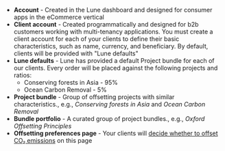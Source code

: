 - **Account** - Created in the Lune dashboard and designed for consumer apps in the eCommerce vertical
- **Client account** - Created programmatically and designed for b2b customers working with multi-tenancy applications.  You must create a client account for each of your clients to define their basic characteristics, such as name, currency, and beneficiary.  By default, clients will be provided with "Lune defaults"
- **Lune defaults** - Lune has provided a default Project bundle for each of our clients.  Every order will be placed against the following projects and ratios:
  - Conserving forests in Asia - 95%
  - Ocean Carbon Removal - 5%
- **Project bundle** - Group of offsetting projects with similar characteristics., e.g., _Conserving forests in Asia_ and _Ocean Carbon Removal_
- **Bundle portfolio** - A curated group of project bundles., e.g., _Oxford Offsetting Principles_
- **Offsetting preferences page** - Your clients will [decide whether to offset CO₂ emissions](#store-a-clients-offsetting-decision) on this page
